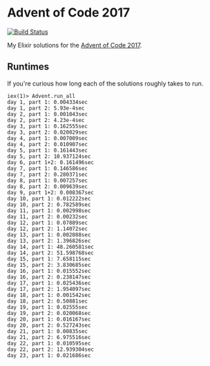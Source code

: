 # Advent of Code 2017

[![Build Status](https://travis-ci.org/sevenseacat/advent_of_code_2017.svg?branch=master)](https://travis-ci.org/sevenseacat/advent_of_code_2017)

My Elixir solutions for the [Advent of Code 2017](http://adventofcode.com/2017).

## Runtimes

If you're curious how long each of the solutions roughly takes to run.

```
iex(1)> Advent.run_all
day 1, part 1: 0.004334sec
day 1, part 2: 5.93e-4sec
day 2, part 1: 0.001043sec
day 2, part 2: 4.23e-4sec
day 3, part 1: 0.162555sec
day 3, part 2: 0.020029sec
day 4, part 1: 0.007009sec
day 4, part 2: 0.010907sec
day 5, part 1: 0.161443sec
day 5, part 2: 10.937124sec
day 6, part 1+2: 0.161496sec
day 7, part 1: 0.146586sec
day 7, part 2: 0.280371sec
day 8, part 1: 0.007257sec
day 8, part 2: 0.009639sec
day 9, part 1+2: 0.008367sec
day 10, part 1: 0.012222sec
day 10, part 2: 0.782589sec
day 11, part 1: 0.002998sec
day 11, part 2: 0.00232sec
day 12, part 1: 0.07889sec
day 12, part 2: 1.14072sec
day 13, part 1: 0.002088sec
day 13, part 2: 1.396826sec
day 14, part 1: 48.260581sec
day 14, part 2: 51.598768sec
day 15, part 1: 7.658115sec
day 15, part 2: 3.830685sec
day 16, part 1: 0.015552sec
day 16, part 2: 0.238147sec
day 17, part 1: 0.025436sec
day 17, part 2: 1.954097sec
day 18, part 1: 0.001542sec
day 18, part 2: 0.50881sec
day 19, part 1: 0.02555sec
day 19, part 2: 0.020068sec
day 20, part 1: 0.016167sec
day 20, part 2: 0.527243sec
day 21, part 1: 0.00835sec
day 21, part 2: 6.975516sec
day 22, part 1: 0.010595sec
day 22, part 2: 12.939304sec
day 23, part 1: 0.021686sec
```

